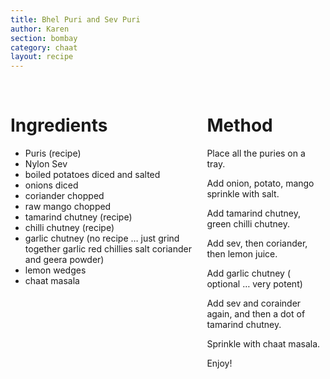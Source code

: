 ```yaml
---
title: Bhel Puri and Sev Puri
author: Karen
section: bombay
category: chaat
layout: recipe
---
```


<br>
<div class='columns'> <div class='column is-one-third p-3' markdown='1'>

# Ingredients

* Puris (recipe)
* Nylon Sev
* boiled potatoes diced and salted
* onions diced
* coriander chopped
* raw mango chopped
* tamarind chutney (recipe)
* chilli chutney (recipe)
* garlic chutney (no recipe … just grind together garlic red chillies salt coriander and geera powder)
* lemon wedges
* chaat masala

 
</div> <div class='column is-two-thirds p-3' markdown='1'>

# Method

Place all the puries on a tray.

Add onion, potato, mango sprinkle with salt.

Add tamarind chutney, green chilli chutney.

Add sev, then coriander, then lemon juice.

Add garlic chutney ( optional … very potent)

Add sev and corainder again, and then a dot of tamarind chutney.

Sprinkle with chaat masala.

Enjoy!

 

</div> </div>